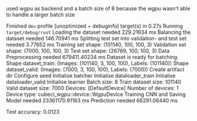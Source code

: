 used wgpu as backend
and a batch size of 8 because the wgpu wasn't able to handle a larger batch size

Finished `dev` profile [unoptimized + debuginfo] target(s) in 0.27s
Running `target/debug/rust`
Loading the dataset needed 229.21634 ms
Balancing the dataset needed 146.70941 ms
Splitting test set into validation- and test set needed 3.77652 ms
Training set shape: (101140, 100, 100, 3)
Validation set shape: (7000, 100, 100, 3)
Test set shape: (26769, 100, 100, 3)
Data Preprocessing needed 679411.40234 ms
Dataset is ready for batching.
Shape dataset_train: (Images: (101140, 3, 100, 100), Labels: (101140))
Shape dataset_valid: (Images: (7000, 3, 100, 100), Labels: (7000))
Create artifact dir
Configure seed
Initialise batcher
Initialise dataloader_train
Initialise dataloader_valid
Initialise learner
Batch size: 8
Train dataset size: 101140
Valid dataset size: 7000
Devices: [DefaultDevice]
Number of devices: 1
Device type: cubecl_wgpu::device::WgpuDevice
Training CNN and Saving Model needed 23361170.91163 ms
Prediction needed 66291.06440 ms

Test accuracy: 0.0123
